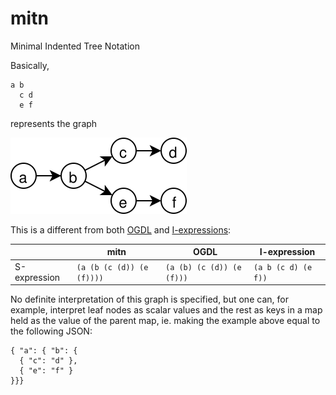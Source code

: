 # mitn
Minimal Indented Tree Notation

Basically, 
```
a b
  c d
  e f
```
represents the graph

![example a](doc/mitn_example_a.svg)

This is a different from both [OGDL](https://ogdl.org) and [I-expressions](https://srfi.schemers.org/srfi-49/srfi-49.html):

|  |mitn  | OGDL | I-expression |
|--|------|------|--------|
| S-expression | `(a (b (c (d)) (e (f))))` | `(a (b) (c (d)) (e (f)))` | `(a b (c d) (e f))` |

No definite interpretation of this graph is specified, but one can, for example, interpret leaf nodes as scalar values and the rest as keys in a map held as the value of the parent map, ie. making the example above equal to the following JSON:

```{json}
{ "a": { "b": {
  { "c": "d" },
  { "e": "f" }
}}}
```
